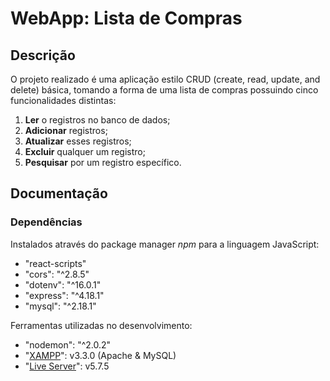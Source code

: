 # WebApp: Lista de Compras

## Descrição
O projeto realizado é uma aplicação estilo CRUD (create, read, update, and delete) básica, tomando a forma de uma lista de compras possuindo cinco funcionalidades distintas:
 1. **Ler** o registros no banco de dados;
 2. **Adicionar** registros;
 3. **Atualizar** esses registros;
 4. **Excluir** qualquer um registro;
 5. **Pesquisar** por um registro específico.

## Documentação

### Dependências
Instalados através do package manager *npm* para a linguagem JavaScript:
 - "react-scripts"
 - "cors": "^2.8.5"
 - "dotenv": "^16.0.1"
 - "express": "^4.18.1"
 - "mysql": "^2.18.1"

Ferramentas utilizadas no desenvolvimento:
 - "nodemon": "^2.0.2"
 - "[XAMPP](https://www.apachefriends.org/)": v3.3.0 (Apache & MySQL)
 - "[Live Server](https://marketplace.visualstudio.com/items?itemName=ritwickdey.LiveServer)": v5.7.5
